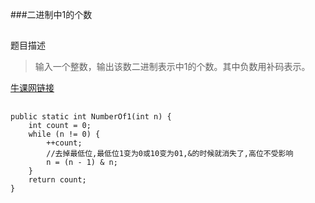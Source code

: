 ###二进制中1的个数
##
题目描述  
>输入一个整数，输出该数二进制表示中1的个数。其中负数用补码表示。      

[牛课网链接](http://www.nowcoder.com/practice/8ee967e43c2c4ec193b040ea7fbb10b8?tpId=13&tqId=11164&rp=1&ru=/ta/coding-interviews&qru=/ta/coding-interviews/question-ranking) 

##  
```
public static int NumberOf1(int n) {
    int count = 0;
    while (n != 0) {
        ++count;
		//去掉最低位,最低位1变为0或10变为01,&的时候就消失了,高位不受影响
        n = (n - 1) & n;
    }
    return count;
}
```

